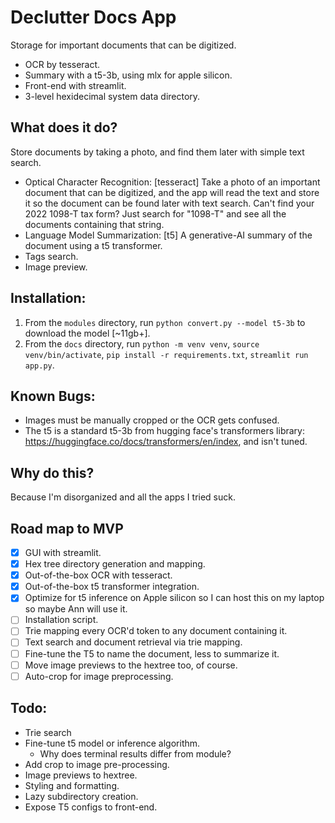 # Declutter Docs App
Storage for important documents that can be digitized.
- OCR by tesseract.
- Summary with a t5-3b, using mlx for apple silicon.
- Front-end with streamlit.
- 3-level hexidecimal system data directory.

## What does it do?
Store documents by taking a photo, and find them later with simple text search.

- Optical Character Recognition: [tesseract] Take a photo of an important document that can be digitized, and the app will read the text and store it so the document can be found later with text search. Can't find your 2022 1098-T tax form? Just search for "1098-T" and see all the documents containing that string.
- Language Model Summarization: [t5] A generative-AI summary of the document using a t5 transformer.
- Tags search.
- Image preview.

## Installation:
1. From the `modules` directory, run `python convert.py --model t5-3b` to download the model [~11gb+].
2. From the `docs` directory, run `python -m venv venv`, `source venv/bin/activate`, `pip install -r requirements.txt`, `streamlit run app.py`.

## Known Bugs:
- Images must be manually cropped or the OCR gets confused.
- The t5 is a standard t5-3b from hugging face's transformers library: https://huggingface.co/docs/transformers/en/index, and isn't tuned.

## Why do this?
Because I'm disorganized and all the apps I tried suck.

## Road map to MVP
- [x] GUI with streamlit.
- [x] Hex tree directory generation and mapping.
- [x] Out-of-the-box OCR with tesseract.
- [x] Out-of-the-box t5 transformer integration.
- [x] Optimize for t5 inference on Apple silicon so I can host this on my laptop so maybe Ann will use it.
- [ ] Installation script.
- [ ] Trie mapping every OCR'd token to any document containing it.
- [ ] Text search and document retrieval via trie mapping.
- [ ] Fine-tune the T5 to name the document, less to summarize it.
- [ ] Move image previews to the hextree too, of course.
- [ ] Auto-crop for image preprocessing.

## Todo:
- Trie search
- Fine-tune t5 model or inference algorithm.
  - Why does terminal results differ from module?
- Add crop to image pre-processing.
- Image previews to hextree.
- Styling and formatting.
- Lazy subdirectory creation.
- Expose T5 configs to front-end.
